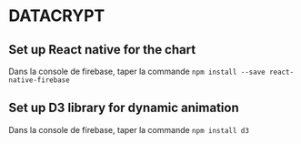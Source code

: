 # DATACRYPT

## Set up React native for the chart 

Dans la console de firebase, taper la commande `npm install --save react-native-firebase`

## Set up D3 library for dynamic animation 

Dans la console de firebase, taper la commande `npm install d3`
